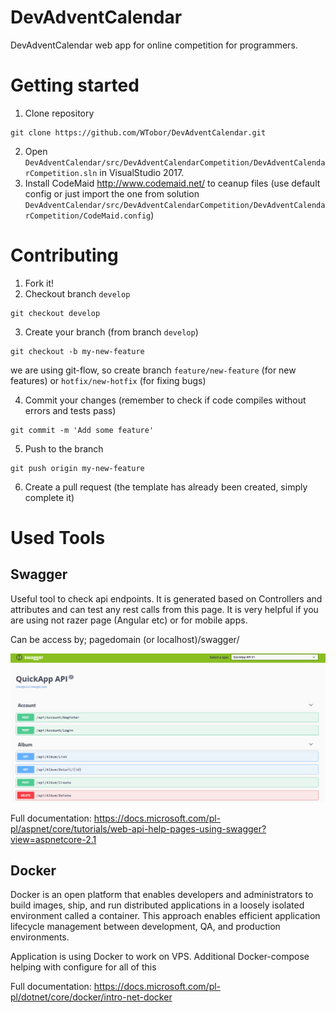 # DevAdventCalendar
DevAdventCalendar web app for online competition for programmers.

# Getting started
1. Clone repository
```
git clone https://github.com/WTobor/DevAdventCalendar.git
```
2. Open `DevAdventCalendar/src/DevAdventCalendarCompetition/DevAdventCalendarCompetition.sln` in VisualStudio 2017.
3. Install CodeMaid http://www.codemaid.net/ to ceanup files
(use default config or just import the one from solution `DevAdventCalendar/src/DevAdventCalendarCompetition/DevAdventCalendarCompetition/CodeMaid.config`)

# Contributing
1. Fork it!
2. Checkout branch `develop`
```
git checkout develop
```
3. Create your branch (from branch `develop`)
```
git checkout -b my-new-feature
```
we are using git-flow, so create branch `feature/new-feature` (for new features) or `hotfix/new-hotfix` (for fixing bugs)

4. Commit your changes (remember to check if code compiles without errors and tests pass)
```
git commit -m 'Add some feature'
```
5. Push to the branch
```
git push origin my-new-feature
```
6. Create a pull request (the template has already been created, simply complete it)
 

# Used Tools

## Swagger

Useful tool to check api endpoints. It is  generated based on Controllers and attributes and can test any rest calls from this page. It is very helpful if you are using not razer page  (Angular etc) or for mobile apps.

Can be access by; pagedomain (or localhost)/swagger/ 

![Swagger](docs/Pictures/swagger.PNG/?raw=true "Swagger")


Full documentation:  https://docs.microsoft.com/pl-pl/aspnet/core/tutorials/web-api-help-pages-using-swagger?view=aspnetcore-2.1 

## Docker

Docker is an open platform that enables developers and administrators to build images, ship, and run distributed applications in a loosely isolated environment called a container. This approach enables efficient application lifecycle management between development, QA, and production environments.

Application is using Docker to work  on VPS. Additional Docker-compose helping with configure for all of this

Full documentation: https://docs.microsoft.com/pl-pl/dotnet/core/docker/intro-net-docker
